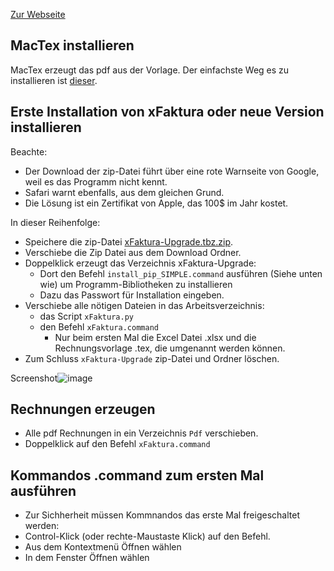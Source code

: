 [Zur Webseite](https://marbx.github.io/xFaktura)

## MacTex installieren
MacTex erzeugt das pdf aus der Vorlage.
Der einfachste Weg es zu installieren ist [dieser](https://tug.org/mactex/mactex-download.html).



## Erste Installation von xFaktura oder neue Version installieren
Beachte:
- Der Download der zip-Datei führt über eine rote Warnseite von Google, weil es das Programm nicht kennt.
- Safari warnt ebenfalls, aus dem gleichen Grund.
- Die Lösung ist ein Zertifikat von Apple, das 100$ im Jahr kostet.


In dieser Reihenfolge:
- Speichere die zip-Datei [xFaktura-Upgrade.tbz.zip](https://downgit.github.io/#/home?url=https://github.com/marbx/xFaktura/blob/master/solution/xFaktura-Upgrade.tbz).
- Verschiebe die Zip Datei aus dem Download Ordner.
- Doppelklick erzeugt das Verzeichnis xFaktura-Upgrade:
  - Dort den Befehl `install_pip_SIMPLE.command` ausführen (Siehe unten wie) um Programm-Bibliotheken zu installieren
  - Dazu das Passwort für Installation eingeben.
- Verschiebe  alle nötigen Dateien in das Arbeitsverzeichnis:
  - das Script `xFaktura.py`
  - den Befehl `xFaktura.command`
    - Nur beim ersten Mal die Excel Datei .xlsx und die Rechnungsvorlage .tex, die umgenannt werden können.
- Zum Schluss `xFaktura-Upgrade` zip-Datei und Ordner löschen.

Screenshot![image](https://user-images.githubusercontent.com/8489107/218341316-296eec24-636f-4c45-92a1-6e6209644678.png)



## Rechnungen erzeugen
- Alle pdf Rechnungen in ein Verzeichnis `Pdf` verschieben.
- Doppelklick auf den Befehl `xFaktura.command`



## Kommandos .command zum ersten Mal ausführen
- Zur Sichherheit müssen Kommnandos das erste Mal freigeschaltet werden:
- Control-Klick (oder rechte-Maustaste Klick) auf den Befehl.
- Aus dem Kontextmenü Öffnen wählen
- In dem Fenster Öffnen wählen

